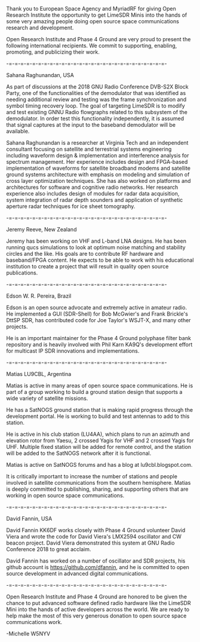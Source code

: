Thank you to European Space Agency and MyriadRF for giving Open Research Institute the opportunity to get LimeSDR Minis into the hands of some very amazing people doing open source space communications research and development.

Open Research Institute and Phase 4 Ground are very proud to present the following international recipients. We commit to supporting, enabling, promoting, and publicizing their work. 

-=-=-=-=-=-=-=-=-=-=-=-=-=-=-=-=-=-=-=-=-=-=-=-=-=-=-=-

Sahana Raghunandan, USA

As part of discussions at the 2018 GNU Radio Conference DVB-S2X Block Party, one of the functionalities of the demodulator that was identified as needing additional review and testing was the frame synchronization and symbol timing recovery loop. The goal of targeting LimeSDR is to modify and test existing GNNU Radio flowgraphs related to this subsystem of the demodulator. In order test this functionality independently, it is assumed that signal captures at the input to the baseband demodulator will be available.
 
Sahana Raghunandan is a researcher at Virginia Tech and an independent consultant focusing on satellite and terrestrial systems engineering including waveform design & implementation and interference analysis for spectrum management.  Her experience includes design and FPGA-based implementation of waveforms for satellite broadband modems and satellite ground systems architecture with emphasis on modeling and simulation of cross layer optimization techniques. She has also worked on platforms and architectures for software and cognitive radio networks. Her research experience also includes design of modules for radar data acquisition, system integration of radar depth sounders and application of synthetic aperture radar techniques for ice sheet tomography.

-=-=-=-=-=-=-=-=-=-=-=-=-=-=-=-=-=-=-=-=-=-=-=-=-=-=-=-

Jeremy Reeve, New Zealand

Jeremy has been working on VHF and L-band LNA designs. He has been running qucs simulations to look at optimum noise matching and stability circles and the like. His goals are to contribute RF hardware and baseband/FPGA content. He expects to be able to work with his educational institution to create a project that will result in quality open source publications. 

-=-=-=-=-=-=-=-=-=-=-=-=-=-=-=-=-=-=-=-=-=-=-=-=-=-=-=-

Edson W. R. Pereira, Brazil

Edson is an open source advocate and extremely active in amateur radio. He implemented a GUI (SDR-Shell) for Bob McGwier's and Frank Brickle's DttSP SDR, has contributed code for Joe Taylor's WSJT-X, and many other projects.

He is an important maintainer for the Phase 4 Ground polyphase filter bank repository and is heavily involved with Phil Karn KA9Q's development effort for multicast IP SDR innovations and implementations. 

-=-=-=-=-=-=-=-=-=-=-=-=-=-=-=-=-=-=-=-=-=-=-=-=-=-=-=-

Matias LU9CBL, Argentina

Matias is active in many areas of open source space communications. He is part of a group working to build a ground station design that supports a wide variety of satellite missions. 

He has a SatNOGS ground station that is making rapid progress through the development portal. He is working to build and test antennas to add to this station. 

He is active in his club station (LU4AA), which plans to run an azimuth and elevation rotor from Yaesu, 2 crossed Yagis for VHF and 2 crossed Yagis for UHF. Multiple fixed station will be added for remote control, and the station will be added to the SatNOGS network after it is functional.

Matias is active on SatNOGS forums and has a blog at lu9cbl.blogspot.com. 

It is critically important to increase the number of stations and people involved in satellite communications from the southern hemisphere. Matias is deeply committed to publishing, sharing, and supporting others that are working in open source space communications. 

-=-=-=-=-=-=-=-=-=-=-=-=-=-=-=-=-=-=-=-=-=-=-=-=-=-=-=-

David Fannin, USA

David Fannin KK6DF works closely with Phase 4 Ground volunteer David Viera and wrote the code for David Viera's LMX2594 oscillator and CW beacon project. David Viera demonstrated this system at GNU Radio Conference 2018 to great acclaim. 

David Fannin has worked on a number of oscillator and SDR projects, his github account is https://github.com/dfannin, and he is committed to open source development in advanced digital communications.  

-=-=-=-=-=-=-=-=-=-=-=-=-=-=-=-=-=-=-=-=-=-=-=-=-=-=-=-

Open Research Institute and Phase 4 Ground are honored to be given the chance to put advanced software defined radio hardware like the LimeSDR Mini into the hands of active developers across the world. We are ready to help make the most of this very generous donation to open source space communications work. 

-Michelle W5NYV